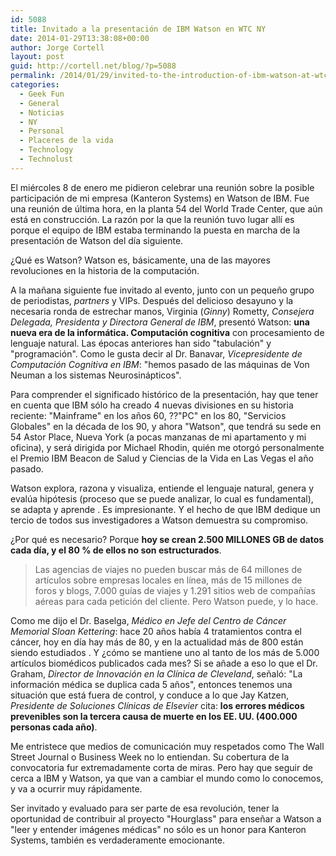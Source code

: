 ```yaml
---
id: 5088
title: Invitado a la presentación de IBM Watson en WTC NY
date: 2014-01-29T13:38:08+00:00
author: Jorge Cortell
layout: post
guid: http://cortell.net/blog/?p=5088
permalink: /2014/01/29/invited-to-the-introduction-of-ibm-watson-at-wtc-ny/
categories:
  - Geek Fun
  - General
  - Noticias
  - NY
  - Personal
  - Placeres de la vida
  - Technology
  - Technolust
---
```

El miércoles 8 de enero me pidieron celebrar una reunión sobre la posible participación de mi empresa (Kanteron Systems) en Watson de IBM. Fue una reunión de última hora, en la planta 54 del World Trade Center, que aún está en construcción. La razón por la que la reunión tuvo lugar allí es porque el equipo de IBM estaba terminando la puesta en marcha de la presentación de Watson del día siguiente.

¿Qué es Watson? Watson es, básicamente, una de las mayores revoluciones en la historia de la computación.

A la mañana siguiente fue invitado al evento, junto con un pequeño grupo de periodistas, _partners_ y VIPs. Después del delicioso desayuno y la necesaria ronda de estrechar manos, Virginia (_Ginny_) Rometty, _Consejera Delegada, Presidenta y Directora General de IBM_, presentó Watson: **una nueva era de la informática. Computación cognitiva** con procesamiento de lenguaje natural. Las épocas anteriores han sido "tabulación" y "programación". Como le gusta decir al Dr. Banavar, _Vicepresidente de Computación Cognitiva en IBM_: "hemos pasado de las máquinas de Von Neuman a los sistemas Neurosinápticos".

Para comprender el significado histórico de la presentación, hay que tener en cuenta que IBM sólo ha creado 4 nuevas divisiones en su historia reciente: "Mainframe" en los años 60, ??"PC" en los 80, "Servicios Globales" en la década de los 90, y ahora "Watson", que tendrá su sede en 54 Astor Place, Nueva York (a pocas manzanas de mi apartamento y mi oficina), y será dirigida por Michael Rhodin, quién me otorgó personalmente el Premio IBM Beacon de Salud y Ciencias de la Vida en Las Vegas el año pasado.

Watson explora, razona y visualiza, entiende el lenguaje natural, genera y evalúa hipótesis (proceso que se puede analizar, lo cual es fundamental), se adapta y aprende . Es impresionante. Y el hecho de que IBM dedique un tercio de todos sus investigadores a Watson demuestra su compromiso.

¿Por qué es necesario? Porque **hoy se crean 2.500 MILLONES GB de datos cada día, y el 80 % de ellos no son estructurados**.

> Las agencias de viajes no pueden buscar más de 64 millones de artículos sobre empresas locales en línea, más de 15 millones de foros y blogs, 7.000 guías de viajes y 1.291 sitios web de compañías aéreas para cada petición del cliente. Pero Watson puede, y lo hace.

Como me dijo el Dr. Baselga, _Médico en Jefe del Centro de Cáncer Memorial Sloan Kettering_: hace 20 años había 4 tratamientos contra el cáncer, hoy en día hay más de 80, y en la actualidad más de 800 están siendo estudiados . Y ¿cómo se mantiene uno al tanto de los más de 5.000 artículos biomédicos publicados cada mes? Si se añade a eso lo que el Dr. Graham, _Director de Innovación en la Clínica de Cleveland_, señaló: "La información médica se duplica cada 5 años", entonces tenemos una situación que está fuera de control, y conduce a lo que Jay Katzen, _Presidente de Soluciones Clínicas de Elsevier_ cita: **los errores médicos prevenibles son la tercera causa de muerte en los EE. UU. (400.000 personas cada año)**.

Me entristece que medios de comunicación muy respetados como The Wall Street Journal o Business Week no lo entiendan. Su cobertura de la convocatoria fur extremadamente corta de miras. Pero hay que seguir de cerca a IBM y Watson, ya que van a cambiar el mundo como lo conocemos, y va a ocurrir muy rápidamente.

Ser invitado y evaluado para ser parte de esa revolución, tener la oportunidad de contribuir al proyecto "Hourglass" para enseñar a Watson a "leer y entender imágenes médicas" no sólo es un honor para Kanteron Systems, también es verdaderamente emocionante.

&nbsp;